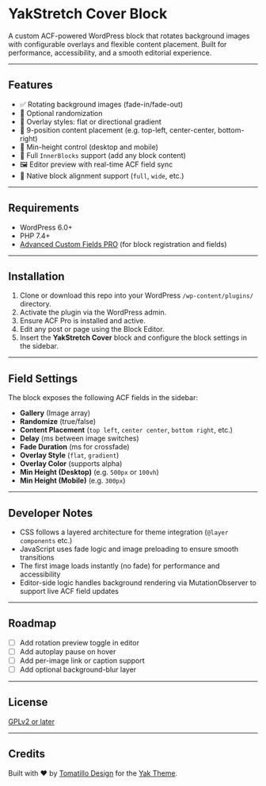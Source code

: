# YakStretch Cover Block

A custom ACF-powered WordPress block that rotates background images with configurable overlays and flexible content placement. Built for performance, accessibility, and a smooth editorial experience.

---

## Features

- ✅ Rotating background images (fade-in/fade-out)
- 🎲 Optional randomization
- 🎨 Overlay styles: flat or directional gradient
- 🧭 9-position content placement (e.g. top-left, center-center, bottom-right)
- 📐 Min-height control (desktop and mobile)
- 🧱 Full `InnerBlocks` support (add any block content)
- 🖼 Editor preview with real-time ACF field sync
- 🧩 Native block alignment support (`full`, `wide`, etc.)

---

## Requirements

- WordPress 6.0+
- PHP 7.4+
- [Advanced Custom Fields PRO](https://www.advancedcustomfields.com/pro/) (for block registration and fields)

---

## Installation

1. Clone or download this repo into your WordPress `/wp-content/plugins/` directory.
2. Activate the plugin via the WordPress admin.
3. Ensure ACF Pro is installed and active.
4. Edit any post or page using the Block Editor.
5. Insert the **YakStretch Cover** block and configure the block settings in the sidebar.

---

## Field Settings

The block exposes the following ACF fields in the sidebar:

- **Gallery** (Image array)
- **Randomize** (true/false)
- **Content Placement** (`top left`, `center center`, `bottom right`, etc.)
- **Delay** (ms between image switches)
- **Fade Duration** (ms for crossfade)
- **Overlay Style** (`flat`, `gradient`)
- **Overlay Color** (supports alpha)
- **Min Height (Desktop)** (e.g. `500px` or `100vh`)
- **Min Height (Mobile)** (e.g. `300px`)

---

## Developer Notes

- CSS follows a layered architecture for theme integration (`@layer components` etc.)
- JavaScript uses fade logic and image preloading to ensure smooth transitions
- The first image loads instantly (no fade) for performance and accessibility
- Editor-side logic handles background rendering via MutationObserver to support live ACF field updates

---

## Roadmap

- [ ] Add rotation preview toggle in editor
- [ ] Add autoplay pause on hover
- [ ] Add per-image link or caption support
- [ ] Add optional background-blur layer

---

## License

[GPLv2 or later](https://www.gnu.org/licenses/gpl-2.0.html)

---

## Credits

Built with ❤️ by [Tomatillo Design](https://tomatillodesign.com) for the [Yak Theme](https://github.com/tomatillodesign/yak).
